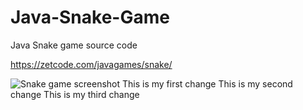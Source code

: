 # Java-Snake-Game
Java Snake game source code

https://zetcode.com/javagames/snake/  

![Snake game screenshot](snake.png)
This is my first change
This is my second change
This is my third change
